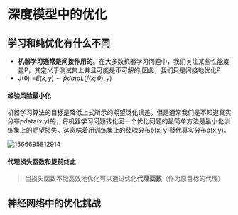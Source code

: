 # 深度模型中的优化

## 学习和纯优化有什么不同

- **机器学习通常是间接作用的**。在大多数机器学习问题中，我们关注某些性能度量P，其定义于测试集上并且可能是不可解的,因此，我们只是间接地优化P.
- J(θ) =$E\left( x,y\right) \sim\widehat{p}{{data}}L\left( f\left( x;\theta \right) ,y\right)$

#### 经验风险最小化

机器学习算法的目标是降低上式所示的期望泛化误差。但是通常我们是不知道真实分布pdata(x,y)的，将机器学习问题转化回一个优化问题的最简单方法是最小化训练集上的期望损失。这意味着用训练集上的经验分布$\widehat {p}$(x, y)替代真实分布p(x,y)。

![1566695812914](C:\Users\Codemao\AppData\Roaming\Typora\typora-user-images\1566695812914.png)

#### 代理损失函数和提前终止

> 当损失函数不能高效地优化可以通过优化**代理函数**（作为原目标的代理）

## 神经网络中的优化挑战



